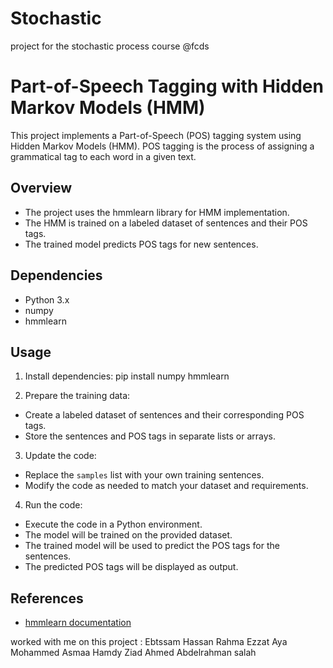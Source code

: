 # Stochastic
project for the stochastic process course @fcds


# Part-of-Speech Tagging with Hidden Markov Models (HMM)

This project implements a Part-of-Speech (POS) tagging system using Hidden Markov Models (HMM). POS tagging is the process of assigning a grammatical tag to each word in a given text.

## Overview

- The project uses the hmmlearn library for HMM implementation.
- The HMM is trained on a labeled dataset of sentences and their POS tags.
- The trained model predicts POS tags for new sentences.

## Dependencies

- Python 3.x
- numpy
- hmmlearn

## Usage

1. Install dependencies:
pip install numpy hmmlearn


2. Prepare the training data:
- Create a labeled dataset of sentences and their corresponding POS tags.
- Store the sentences and POS tags in separate lists or arrays.

3. Update the code:
- Replace the `samples` list with your own training sentences.
- Modify the code as needed to match your dataset and requirements.

4. Run the code:
- Execute the code in a Python environment.
- The model will be trained on the provided dataset.
- The trained model will be used to predict the POS tags for the sentences.
- The predicted POS tags will be displayed as output.

## References

- [hmmlearn documentation](https://hmmlearn.readthedocs.io/)

  
worked with me on this project : 
Ebtssam Hassan 
Rahma Ezzat 
Aya Mohammed 
Asmaa Hamdy 
Ziad Ahmed 
Abdelrahman salah
